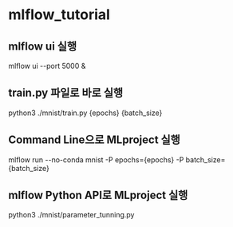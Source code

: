 # mlflow_tutorial

## mlflow ui 실행
mlflow ui --port 5000 &

## train.py 파일로 바로 실행
python3 ./mnist/train.py {epochs} {batch_size}

## Command Line으로 MLproject 실행
mlflow run --no-conda mnist -P epochs={epochs} -P batch_size={batch_size}

## mlflow Python API로 MLproject 실행
python3 ./mnist/parameter_tunning.py